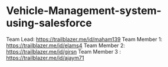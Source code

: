 # Vehicle-Management-system-using-salesforce
Team Lead: https://trailblazer.me/id/maham139
Team Member 1: https://trailblazer.me/id/elams4
Team Member 2: https://trailblazer.me/id/girsn
Team Member 3 : https://trailblazer.me/id/ajaym71
